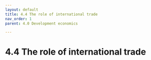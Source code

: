```yaml
---
layout: default
title: 4.4 The role of international trade
nav_order: 1
parent: 4.0 Development economics

---
```


# 4.4 The role of international trade
